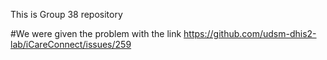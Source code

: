 This is Group 38 repository


#We were given the problem with the link https://github.com/udsm-dhis2-lab/iCareConnect/issues/259
